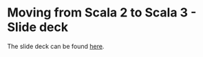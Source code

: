 # Moving from Scala 2 to Scala 3 - Slide deck

The slide deck can be found [here](https://github.com/lunatech-labs/lunatech-scala-2-to-scala3-course/releases).

